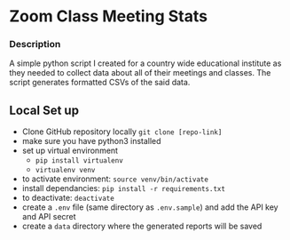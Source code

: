 # Zoom Class Meeting Stats
### Description
A simple python script I created for a country wide educational institute as they needed to collect data about all of their meetings and classes. The script generates formatted CSVs of the said data.

## Local Set up
- Clone GitHub repository locally `git clone [repo-link]`
- make sure you have python3 installed
- set up virtual environment
    - `pip install virtualenv`
    - `virtualenv venv`
- to activate environment: `source venv/bin/activate`
- install dependancies: `pip install -r requirements.txt`
- to deactivate: `deactivate`
- create a `.env` file (same directory as `.env.sample`) and add the API key and API secret
- create a `data` directory where the generated reports will be saved
